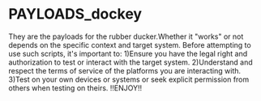 # PAYLOADS_dockey
They are the payloads for the rubber ducker.Whether it "works" or not depends on the specific context and target system.
Before attempting to use such scripts, it's important to:
1)Ensure you have the legal right and authorization to test or interact with the target system.
2)Understand and respect the terms of service of the platforms you are interacting with.
3)Test on your own devices or systems or seek explicit permission from others when testing on theirs.
                            !!ENJOY!!
